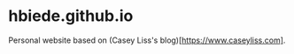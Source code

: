 hbiede.github.io
==============

Personal website based on (Casey Liss's blog)[https://www.caseyliss.com].
